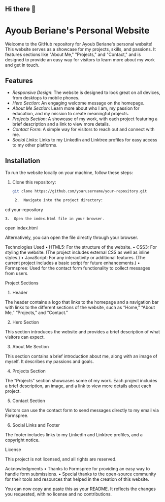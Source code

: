 ## Hi there 👋

<!--
**ayoubberiane/ayoubberiane** is a ✨ _special_ ✨ repository because its `README.md` (this file) appears on your GitHub profile.

Here are some ideas to get you started:

- 🔭 I’m currently working on ...
- 🌱 I’m currently learning ...
- 👯 I’m looking to collaborate on ...
- 🤔 I’m looking for help with ...
- 💬 Ask me about ...
- 📫 How to reach me: ...
- 😄 Pronouns: ...
- ⚡ Fun fact: ...
-->
# Ayoub Beriane's Personal Website

Welcome to the GitHub repository for Ayoub Beriane's personal website! This website serves as a showcase for my projects, skills, and passions. It features sections like "About Me," "Projects," and "Contact," and is designed to provide an easy way for visitors to learn more about my work and get in touch.

## Features

- *Responsive Design*: The website is designed to look great on all devices, from desktops to mobile phones.
- *Hero Section*: An engaging welcome message on the homepage.
- *About Me Section*: Learn more about who I am, my passion for education, and my mission to create meaningful projects.
- *Projects Section*: A showcase of my work, with each project featuring a brief description and a link to view more details.
- *Contact Form*: A simple way for visitors to reach out and connect with me.
- *Social Links*: Links to my LinkedIn and Linktree profiles for easy access to my other platforms.

## Installation

To run the website locally on your machine, follow these steps:

1. Clone this repository:

   ```bash
   git clone https://github.com/yourusername/your-repository.git

	2.	Navigate into the project directory:

cd your-repository


	3.	Open the index.html file in your browser.

open index.html

Alternatively, you can open the file directly through your browser.

Technologies Used
	•	HTML5: For the structure of the website.
	•	CSS3: For styling the website. (The project includes external CSS as well as inline styles.)
	•	JavaScript: For any interactivity or additional features. (The current project includes a basic script for future enhancements.)
	•	Formspree: Used for the contact form functionality to collect messages from users.

Project Sections

1. Header

The header contains a logo that links to the homepage and a navigation bar with links to the different sections of the website, such as “Home,” “About Me,” “Projects,” and “Contact.”

2. Hero Section

This section introduces the website and provides a brief description of what visitors can expect.

3. About Me Section

This section contains a brief introduction about me, along with an image of myself. It describes my passions and goals.

4. Projects Section

The “Projects” section showcases some of my work. Each project includes a brief description, an image, and a link to view more details about each project.

5. Contact Section

Visitors can use the contact form to send messages directly to my email via Formspree.

6. Social Links and Footer

The footer includes links to my LinkedIn and Linktree profiles, and a copyright notice.

License

This project is not licensed, and all rights are reserved.

Acknowledgments
	•	Thanks to Formspree for providing an easy way to handle form submissions.
	•	Special thanks to the open-source community for their tools and resources that helped in the creation of this website.

You can now copy and paste this as your README. It reflects the changes you requested, with no license and no contributions.

